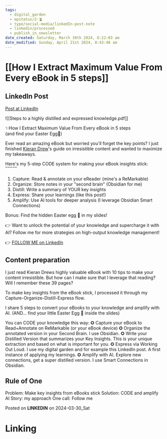 ```yaml
---
tags:
  - digital_garden
  - epstatus/2-🪴
  - type/social-media/linkedIn-post-note
  - linkedin/processed
  - publish_in_newsletter
date_created: Saturday, March 30th 2024, 6:22:03 am
date_modified: Sunday, April 21st 2024, 8:43:48 am
---
```

# [[How I Extract Maximum Value From Every eBook in 5 steps]]
## LinkedIn Post
[Post at LinkedIn](https://www.linkedin.com/posts/sebastiankamilli_5-step-code-system-for-making-your-ebook-activity-7179756749854232576-CbAy?utm_source=share&utm_medium=member_desktop)

![[Steps to a highly distilled and expressed knowledge.pdf]]

✨How I Extract Maximum Value From Every eBook in 5 steps  
(and find your Easter Egg🥚)  
  
Ever read an amazing eBook but worried you'll forget the key points? I just finished [](https://www.linkedin.com/in/ACoAAD8vxLEBCJoLCEyrfb3riD1ql8s9y0Aog_4)[Kieran Drew](https://www.linkedin.com/in/kierandrew123/)'s guide on irresistible content and wanted to maximize my takeaways.  
  
Here's my 5-step CODE system for making your eBook insights stick:  
‾‾‾‾‾  
1) Capture: Read & annotate on your eReader (mine's a ReMarkable)  
2) Organize: Store notes in your "second brain" (Obsidian for me)  
3) Distill: Write a summary of YOUR key insights  
4) Express: Share your learnings (like this post!)  
5) Amplify: Use AI tools for deeper analysis (I leverage Obsidian Smart Connections)  
  
Bonus: Find the hidden Easter egg 🥚 in my slides!  
  
👉 Want to unlock the potential of your knowledge and supercharge it with AI? Follow me for more strategies on high-output knowledge management!

👉 [FOLLOW ME on LinkedIn](https://www.linkedin.com/comm/mynetwork/discovery-see-all?usecase=PEOPLE_FOLLOWS&followMember=sebastiankamilli)

## Content preparation
I just read Kieran Drews highly valuable eBook with 10 tips to make your content irresistible. But how can I make sure that I  leverage that reading? Will I remember these 39 pages? 

To make key insights from the eBook stick, I processed it through my Capture-Organize-Distill-Express flow. 

I share 5 steps to convert your eBooks to your knowledge and amplify with AI. (AND... find your little Easter Egg 🥚 inside the slides)

You can CODE your knowledge this way:
✪ Capture your eBook to Read+Annotate on ReMarkable (or your eBook device)
✪ Organize the annotated version in your Second Brain. I use Obsidian.
✪ Write your Distilled Version that summarizes your Key Insights. This is your unique extraction and based on what is important for you.
✪ Express via Working Out Loud. I use my digital garden and for example this LinkedIn post. A first instance of applying my learnings. 
✪ Amplify with AI. Explore new connections, get a super distilled version. I use Smart Connections in Obsidian.

## Rule of One
Problem: Make key insights from eBooks stick
Solution: CODE and amplify AI
Story: my approach
One call: Follow me

Posted on **LINKEDIN** on 2024-03-30_Sat
# Linking